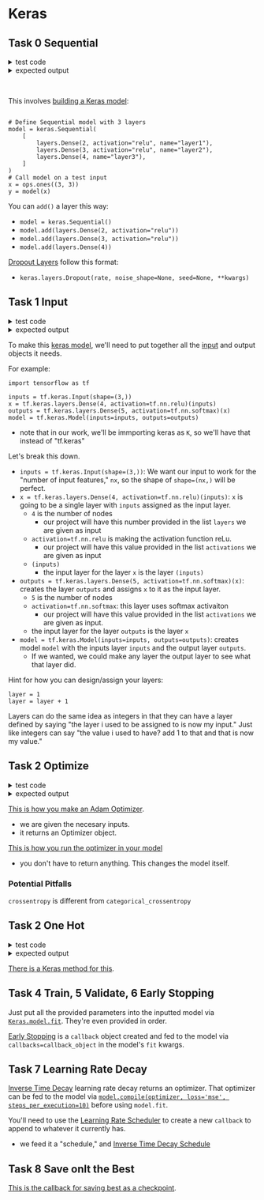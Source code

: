 # Keras


## Task 0 Sequential

<details>
  <summary>test code</summary>
  
  ```python
  #!/usr/bin/env python3

  # Force Seed - fix for Keras
  SEED = 0

  import os
  os.environ['PYTHONHASHSEED'] = str(SEED)
  import random
  random.seed(SEED)
  import numpy as np
  np.random.seed(SEED)
  import tensorflow as tf
  tf.random.set_seed(SEED)
  import tensorflow.keras as K

  build_model = __import__('0-sequential').build_model

  if __name__ == '__main__':
      network = build_model(784, [256, 256, 10], ['tanh', 'tanh', 'softmax'], 0.001, 0.95)
      network.summary()
      print(network.losses)

```
</details>
<details>
  <summary>expected output</summary>

  ```python
Model: "sequential"
_________________________________________________________________
Layer (type)                 Output Shape              Param #
=================================================================
dense (Dense)                (None, 256)               200960
_________________________________________________________________
dropout (Dropout)            (None, 256)               0
_________________________________________________________________
dense_1 (Dense)              (None, 256)               65792
_________________________________________________________________
dropout_1 (Dropout)          (None, 256)               0
_________________________________________________________________
dense_2 (Dense)              (None, 10)                2570
=================================================================
Total params: 269,322
Trainable params: 269,322
Non-trainable params: 0
_________________________________________________________________
[<tf.Tensor: shape=(), dtype=float32, numpy=0.5120259>, <tf.Tensor: shape=(), dtype=float32, numpy=0.5118243>, <tf.Tensor: shape=(), dtype=float32, numpy=0.020181004>]

```
</details>

&nbsp;

This involves [building a Keras model](https://keras.io/guides/sequential_model/):
```

# Define Sequential model with 3 layers
model = keras.Sequential(
    [
        layers.Dense(2, activation="relu", name="layer1"),
        layers.Dense(3, activation="relu", name="layer2"),
        layers.Dense(4, name="layer3"),
    ]
)
# Call model on a test input
x = ops.ones((3, 3))
y = model(x)
```

You can `add()` a layer this way:
* `model = keras.Sequential()`
* `model.add(layers.Dense(2, activation="relu"))`
* `model.add(layers.Dense(3, activation="relu"))`
* `model.add(layers.Dense(4))`

[Dropout Layers](https://keras.io/api/layers/regularization_layers/dropout/) follow this format:
* `keras.layers.Dropout(rate, noise_shape=None, seed=None, **kwargs)`

## Task 1 Input


<details>
  <summary>test code</summary>

  ```python
#!/usr/bin/env python3

# Force Seed - fix for Keras
SEED = 0

import os
os.environ['PYTHONHASHSEED'] = str(SEED)
import random
random.seed(SEED)
import numpy as np
np.random.seed(SEED)
import tensorflow as tf
tf.random.set_seed(SEED)
import tensorflow.keras as K
build_model = __import__('1-input').build_model

if __name__ == '__main__':
    network = build_model(784, [256, 256, 10], ['tanh', 'tanh', 'softmax'], 0.001, 0.95)
    network.summary()
    print(network.losses)

```
</details>
<details>
  <summary>expected output</summary>

  ```python
Model: "model"
_________________________________________________________________
Layer (type)                 Output Shape              Param #
=================================================================
input_1 (InputLayer)         [(None, 784)]             0
_________________________________________________________________
dense (Dense)                (None, 256)               200960
_________________________________________________________________
dropout (Dropout)            (None, 256)               0
_________________________________________________________________
dense_1 (Dense)              (None, 256)               65792
_________________________________________________________________
dropout_1 (Dropout)          (None, 256)               0
_________________________________________________________________
dense_2 (Dense)              (None, 10)                2570
=================================================================
Total params: 269,322
Trainable params: 269,322
Non-trainable params: 0
_________________________________________________________________
[<tf.Tensor: shape=(), dtype=float32, numpy=0.5120259>, <tf.Tensor: shape=(), dtype=float32, numpy=0.5118243>, <tf.Tensor: shape=(), dtype=float32, numpy=0.020181004>]

```
</details>

To make this [keras model](https://www.tensorflow.org/api_docs/python/tf/keras/Model), we'll need to put together all the [input](https://www.tensorflow.org/api_docs/python/tf/keras/Input) and output objects it needs.

For example:
```
import tensorflow as tf

inputs = tf.keras.Input(shape=(3,))
x = tf.keras.layers.Dense(4, activation=tf.nn.relu)(inputs)
outputs = tf.keras.layers.Dense(5, activation=tf.nn.softmax)(x)
model = tf.keras.Model(inputs=inputs, outputs=outputs)
```

* note that in our work, we'll be immporting keras as `K`, so we'll have that instead of "tf.keras"

Let's break this down.
* `inputs = tf.keras.Input(shape=(3,))`: We want our input to work for the "number of input features," `nx`, so the shape of `shape=(nx,)` will be perfect.
* `x = tf.keras.layers.Dense(4, activation=tf.nn.relu)(inputs)`: `x` is going to be a single layer with `inputs` assigned as the input layer.
  * `4` is the number of nodes
    * our project will have this number provided in the list `layers` we are given as input
  * `activation=tf.nn.relu` is making the activation function reLu.
    * our project will have this value provided in the list `activations` we are given as input
  * `(inputs)`
    * the input layer for the layer `x` is the layer `(inputs)`
* `outputs = tf.keras.layers.Dense(5, activation=tf.nn.softmax)(x)`: creates the layer  `outputs` and assigns `x` to it as the input layer.
    * `5` is the number of nodes
    * `activation=tf.nn.softmax`: this layer uses softmax activaiton
      * our project will have this value provided in the list `activations` we are given as input.
    * the input layer for the layer `outputs` is the layer `x`
* `model = tf.keras.Model(inputs=inputs, outputs=outputs)`: creates model `model` with the inputs layer `inputs` and the output layer `outputs`.
  * If we wanted, we could make any layer the output layer to see what that layer did.

Hint for how you can design/assign your layers:
```
layer = 1
layer = layer + 1
```
Layers can do the same idea as integers in that they can have a layer defined by saying "the layer i used to be assigned to is now my input." Just like integers can say "the value i used to have? add 1 to that and that is now my value."

## Task 2 Optimize

<details>
  <summary>test code</summary>

  ```python
#!/usr/bin/env python3

import tensorflow as tf

build_model = __import__('1-input').build_model
optimize_model = __import__('2-optimize').optimize_model

if __name__ == '__main__':
    model = build_model(784, [256, 256, 10], ['tanh', 'tanh', 'softmax'], 0.001, 0.95)
    optimize_model(model, 0.01, 0.99, 0.9)
    print(model.loss)
    opt = model.optimizer
    print(opt.__class__)
    print(tuple(map(lambda x: x.numpy(),(opt.lr, opt.beta_1, opt.beta_2))))

```
</details>
<details>
  <summary>expected output</summary>

  ```python
categorical_crossentropy
<class 'keras.optimizer_v2.adam.Adam'>
(0.01, 0.99, 0.9)


```
</details>

[This is how you make an Adam Optimizer](https://www.tensorflow.org/api_docs/python/tf/keras/optimizers/Adam).
* we are given the necesary inputs.
* it returns an Optimizer object.

[This is how you run the optimizer in your model](https://keras.io/api/models/model_training_apis/)
* you don't have to return anything. This changes the model itself.

### Potential Pitfalls

`crossentropy` is different from `categorical_crossentropy`


## Task 2 One Hot

<details>
  <summary>test code</summary>

  ```python
#!/usr/bin/env python3

import numpy as np
one_hot = __import__('3-one_hot').one_hot

if __name__ == '__main__':
    labels = np.load('../data/MNIST.npz')['Y_train'][:10]
    print(labels)
    print(one_hot(labels))


```
</details>
<details>
  <summary>expected output</summary>

  ```python
[5 0 4 1 9 2 1 3 1 4]
[[0. 0. 0. 0. 0. 1. 0. 0. 0. 0.]
 [1. 0. 0. 0. 0. 0. 0. 0. 0. 0.]
 [0. 0. 0. 0. 1. 0. 0. 0. 0. 0.]
 [0. 1. 0. 0. 0. 0. 0. 0. 0. 0.]
 [0. 0. 0. 0. 0. 0. 0. 0. 0. 1.]
 [0. 0. 1. 0. 0. 0. 0. 0. 0. 0.]
 [0. 1. 0. 0. 0. 0. 0. 0. 0. 0.]
 [0. 0. 0. 1. 0. 0. 0. 0. 0. 0.]
 [0. 1. 0. 0. 0. 0. 0. 0. 0. 0.]
 [0. 0. 0. 0. 1. 0. 0. 0. 0. 0.]]
```
</details>

[There is a Keras method for this](https://www.tensorflow.org/api_docs/python/tf/keras/utils/to_categorical).

## Task 4 Train, 5 Validate, 6 Early Stopping

Just put all the provided parameters into the inputted model via [`Keras.model.fit`](https://www.tensorflow.org/api_docs/python/tf/keras/Model). They're even provided in order.

[Early Stopping](https://keras.io/api/callbacks/early_stopping/) is a `callback` object created and fed to the model via `callbacks=callback_object` in the model's `fit` kwargs.

## Task 7 Learning Rate Decay

[Inverse Time Decay](https://keras.io/api/optimizers/learning_rate_schedules/inverse_time_decay/) learning rate decay returns an optimizer. That optimizer can be fed to the model via [`model.compile(optimizer, loss='mse', steps_per_execution=10)`](https://www.tensorflow.org/api_docs/python/tf/keras/Model) before using `model.fit`.

You'll need to use the [Learning Rate Scheduler](https://keras.io/api/callbacks/learning_rate_scheduler/) to create a new `callback` to append to whatever it currently has.
* we feed it a "schedule," and [Inverse Time Decay Schedule](https://www.tensorflow.org/api_docs/python/tf/keras/optimizers/schedules/InverseTimeDecay)

## Task 8 Save onlt the Best

[This is the callback for saving best as a checkpoint](https://keras.io/api/callbacks/model_checkpoint/).